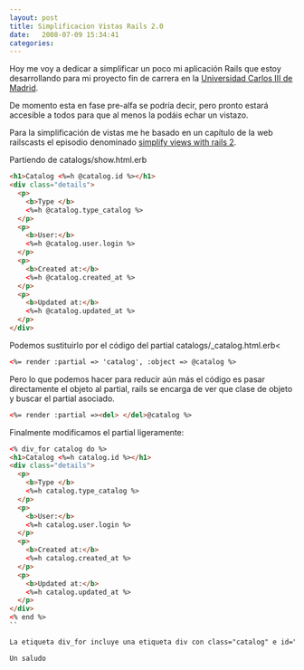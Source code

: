 ```yaml
---
layout: post
title: Simplificacion Vistas Rails 2.0
date:   2008-07-09 15:34:41
categories:
---
```


Hoy me voy a dedicar a simplificar un poco mi aplicación Rails que estoy desarrollando para mi proyecto fin de carrera en la <a href="http://www.uc3m.es" title="http://www.uc3m.es" id="link_0">Universidad Carlos III de Madrid</a>.

De momento esta en fase pre-alfa se podría decir, pero pronto estará accesible a todos para que al menos la podáis echar un vistazo.

Para la simplificación de vistas me he basado en un capítulo de la web railscasts el episodio denominado <a href="http://media.railscasts.com/videos/080_simplify_views_with_rails_2.mov" title="http://media.railscasts.com/videos/080_simplify_views_with_rails_2.mov" id="link_1">simplify views with rails 2</a>.

Partiendo de catalogs/show.html.erb

```html
<h1>Catalog <%=h @catalog.id %></h1>
<div class="details">
  <p>
    <b>Type </b>
    <%=h @catalog.type_catalog %>
  </p>
  <p>
    <b>User:</b>
    <%=h @catalog.user.login %>
  </p>
  <p>
    <b>Created at:</b>
    <%=h @catalog.created_at %>
  </p>
  <p>
    <b>Updated at:</b>
    <%=h @catalog.updated_at %>
  </p>
</div>
```

Podemos sustituirlo por el código del partial catalogs/_catalog.html.erb<

```html
<%= render :partial => 'catalog', :object => @catalog %>
```

Pero lo que podemos hacer para reducir aún más el código es pasar directamente el objeto al partial, rails se encarga de ver que clase de objeto y buscar el partial asociado.

```html
<%= render :partial =><del> </del>@catalog %>
```

Finalmente modificamos el partial ligeramente:


```html
<% div_for catalog do %>
<h1>Catalog <%=h catalog.id %></h1>
<div class="details">
  <p>
    <b>Type </b>
    <%=h catalog.type_catalog %>
  </p>
  <p>
    <b>User:</b>
    <%=h catalog.user.login %>
  </p>
  <p>
    <b>Created at:</b>
    <%=h catalog.created_at %>
  </p>
  <p>
    <b>Updated at:</b>
    <%=h catalog.updated_at %>
  </p>
</div>
<% end %>
``

La etiqueta div_for incluye una etiqueta div con class="catalog" e id="catalog_#{catalog.id}"

Un saludo
